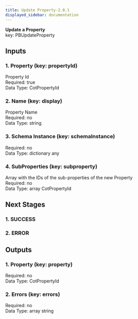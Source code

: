 ```yaml
---  
title: Update Property-2.0.1  
displayed_sidebar: documentation  
---  
```

  
**Update a Property**  
key: PBUpdateProperty  
## Inputs  
### 1. Property (key: propertyId)  
Property Id  
Required: true  
Data Type: CotPropertyId   
### 2. Name (key: display)  
Property Name  
Required: no  
Data Type: string   
### 3. Schema Instance (key: schemaInstance)  
  
Required: no  
Data Type: dictionary any  
### 4. SubProperties (key: subproperty)  
Array with the IDs of the sub-properties of the new Property  
Required: no  
Data Type: array CotPropertyId  
## Next Stages  
### 1. SUCCESS  
  
### 2. ERROR  
  
## Outputs  
### 1. Property (key: property)  
  
Required: no  
Data Type: CotPropertyId   
### 2. Errors (key: errors)  
  
Required: no  
Data Type: array string
